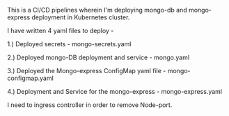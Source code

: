 This is a CI/CD pipelines wherein I'm deploying mongo-db and mongo-express deployment in Kubernetes cluster.



I have written 4 yaml files to deploy -

1.) Deployed secrets - mongo-secrets.yaml

2.) Deployed mongo-DB deployment and service  - mongo.yaml

3.) Deployed the Mongo-express ConfigMap yaml file - mongo-configmap.yaml

4.) Deployment and Service for the mongo-express  - mongo-express.yaml

I need to ingress controller in order to remove Node-port.

